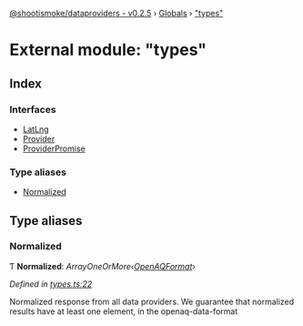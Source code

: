 [@shootismoke/dataproviders - v0.2.5](../README.md) › [Globals](../globals.md) › ["types"](_types_.md)

# External module: "types"

## Index

### Interfaces

* [LatLng](../interfaces/_types_.latlng.md)
* [Provider](../interfaces/_types_.provider.md)
* [ProviderPromise](../interfaces/_types_.providerpromise.md)

### Type aliases

* [Normalized](_types_.md#normalized)

## Type aliases

###  Normalized

Ƭ **Normalized**: *ArrayOneOrMore‹[OpenAQFormat](_util_openaq_.md#openaqformat)›*

*Defined in [types.ts:22](https://github.com/shootismoke/common/blob/9e664ce/packages/dataproviders/src/types.ts#L22)*

Normalized response from all data providers. We guarantee that normalized
results have at least one element, in the openaq-data-format
